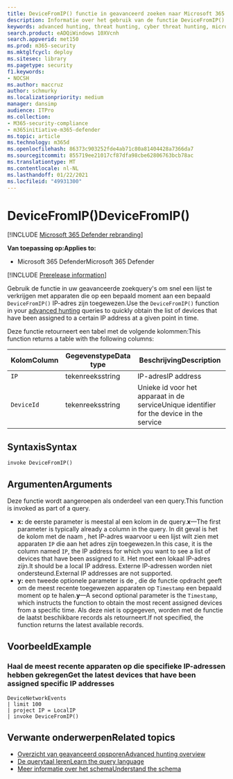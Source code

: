 ```yaml
---
title: DeviceFromIP() functie in geavanceerd zoeken naar Microsoft 365 Defender
description: Informatie over het gebruik van de functie DeviceFromIP() om de apparaten te krijgen aan welke een specifiek IP-adres is toegewezen
keywords: advanced hunting, threat hunting, cyber threat hunting, microsoft threat protection, microsoft 365, mtp, m365, search, query, telemetry, schema reference, kusto, device, devicefromIP, function, enrichment
search.product: eADQiWindows 10XVcnh
search.appverid: met150
ms.prod: m365-security
ms.mktglfcycl: deploy
ms.sitesec: library
ms.pagetype: security
f1.keywords:
- NOCSH
ms.author: maccruz
author: schmurky
ms.localizationpriority: medium
manager: dansimp
audience: ITPro
ms.collection:
- M365-security-compliance
- m365initiative-m365-defender
ms.topic: article
ms.technology: m365d
ms.openlocfilehash: 86373c903252fde4ab71c80a81404428a7366da7
ms.sourcegitcommit: 855719ee21017cf87dfa98cbe62806763bcb78ac
ms.translationtype: MT
ms.contentlocale: nl-NL
ms.lasthandoff: 01/22/2021
ms.locfileid: "49931300"
---
```

# <a name="devicefromip"></a><span data-ttu-id="8af95-104">DeviceFromIP()</span><span class="sxs-lookup"><span data-stu-id="8af95-104">DeviceFromIP()</span></span>

[!INCLUDE [Microsoft 365 Defender rebranding](../includes/microsoft-defender.md)]


<span data-ttu-id="8af95-105">**Van toepassing op:**</span><span class="sxs-lookup"><span data-stu-id="8af95-105">**Applies to:**</span></span>
- <span data-ttu-id="8af95-106">Microsoft 365 Defender</span><span class="sxs-lookup"><span data-stu-id="8af95-106">Microsoft 365 Defender</span></span>


[!INCLUDE [Prerelease information](../includes/prerelease.md)]


<span data-ttu-id="8af95-107">Gebruik de functie in uw geavanceerde zoekquery's om snel een lijst te verkrijgen met apparaten die op een bepaald moment aan een bepaald `DeviceFromIP()` IP-adres [](advanced-hunting-overview.md) zijn toegewezen.</span><span class="sxs-lookup"><span data-stu-id="8af95-107">Use the `DeviceFromIP()` function in your [advanced hunting](advanced-hunting-overview.md) queries to quickly obtain the list of devices that have been assigned to a certain IP address at a given point in time.</span></span> 

<span data-ttu-id="8af95-108">Deze functie retourneert een tabel met de volgende kolommen:</span><span class="sxs-lookup"><span data-stu-id="8af95-108">This function returns a table with the following columns:</span></span>

| <span data-ttu-id="8af95-109">Kolom</span><span class="sxs-lookup"><span data-stu-id="8af95-109">Column</span></span> | <span data-ttu-id="8af95-110">Gegevenstype</span><span class="sxs-lookup"><span data-stu-id="8af95-110">Data type</span></span> | <span data-ttu-id="8af95-111">Beschrijving</span><span class="sxs-lookup"><span data-stu-id="8af95-111">Description</span></span> |
|------------|-------------|-------------|
| `IP` | <span data-ttu-id="8af95-112">tekenreeks</span><span class="sxs-lookup"><span data-stu-id="8af95-112">string</span></span> | <span data-ttu-id="8af95-113">IP-adres</span><span class="sxs-lookup"><span data-stu-id="8af95-113">IP address</span></span>  |
| `DeviceId` | <span data-ttu-id="8af95-114">tekenreeks</span><span class="sxs-lookup"><span data-stu-id="8af95-114">string</span></span> | <span data-ttu-id="8af95-115">Unieke id voor het apparaat in de service</span><span class="sxs-lookup"><span data-stu-id="8af95-115">Unique identifier for the device in the service</span></span> |


## <a name="syntax"></a><span data-ttu-id="8af95-116">Syntaxis</span><span class="sxs-lookup"><span data-stu-id="8af95-116">Syntax</span></span>

```kusto
invoke DeviceFromIP()
```

## <a name="arguments"></a><span data-ttu-id="8af95-117">Argumenten</span><span class="sxs-lookup"><span data-stu-id="8af95-117">Arguments</span></span>

<span data-ttu-id="8af95-118">Deze functie wordt aangeroepen als onderdeel van een query.</span><span class="sxs-lookup"><span data-stu-id="8af95-118">This function is invoked as part of a query.</span></span>

- <span data-ttu-id="8af95-119">**x:** de eerste parameter is meestal al een kolom in de query.</span><span class="sxs-lookup"><span data-stu-id="8af95-119">**x**—The first parameter is typically already a column in the query.</span></span> <span data-ttu-id="8af95-120">In dit geval is het de kolom met de naam , het IP-adres waarvoor u een lijst wilt zien met apparaten `IP` die aan het adres zijn toegewezen.</span><span class="sxs-lookup"><span data-stu-id="8af95-120">In this case, it is the column named `IP`, the IP address for which you want to see a list of devices that have been assigned to it.</span></span> <span data-ttu-id="8af95-121">Het moet een lokaal IP-adres zijn.</span><span class="sxs-lookup"><span data-stu-id="8af95-121">It should be a local IP address.</span></span> <span data-ttu-id="8af95-122">Externe IP-adressen worden niet ondersteund.</span><span class="sxs-lookup"><span data-stu-id="8af95-122">External IP addresses are not supported.</span></span>
- <span data-ttu-id="8af95-123">**y:** een tweede optionele parameter is de , die de functie opdracht geeft om de meest recente toegewezen apparaten op `Timestamp` een bepaald moment op te halen.</span><span class="sxs-lookup"><span data-stu-id="8af95-123">**y**—A second optional parameter is the `Timestamp`, which instructs the function to obtain the most recent assigned devices from a specific time.</span></span> <span data-ttu-id="8af95-124">Als deze niet is opgegeven, worden met de functie de laatst beschikbare records als retourneert.</span><span class="sxs-lookup"><span data-stu-id="8af95-124">If not specified, the function returns the latest available records.</span></span>

## <a name="example"></a><span data-ttu-id="8af95-125">Voorbeeld</span><span class="sxs-lookup"><span data-stu-id="8af95-125">Example</span></span>


### <a name="get-the-latest-devices-that-have-been-assigned-specific-ip-addresses"></a><span data-ttu-id="8af95-126">Haal de meest recente apparaten op die specifieke IP-adressen hebben gekregen</span><span class="sxs-lookup"><span data-stu-id="8af95-126">Get the latest devices that have been assigned specific IP addresses</span></span>

```kusto
DeviceNetworkEvents 
| limit 100 
| project IP = LocalIP 
| invoke DeviceFromIP()
```

## <a name="related-topics"></a><span data-ttu-id="8af95-127">Verwante onderwerpen</span><span class="sxs-lookup"><span data-stu-id="8af95-127">Related topics</span></span>
- [<span data-ttu-id="8af95-128">Overzicht van geavanceerd opsporen</span><span class="sxs-lookup"><span data-stu-id="8af95-128">Advanced hunting overview</span></span>](advanced-hunting-overview.md)
- [<span data-ttu-id="8af95-129">De querytaal leren</span><span class="sxs-lookup"><span data-stu-id="8af95-129">Learn the query language</span></span>](advanced-hunting-query-language.md)
- [<span data-ttu-id="8af95-130">Meer informatie over het schema</span><span class="sxs-lookup"><span data-stu-id="8af95-130">Understand the schema</span></span>](advanced-hunting-schema-tables.md)

